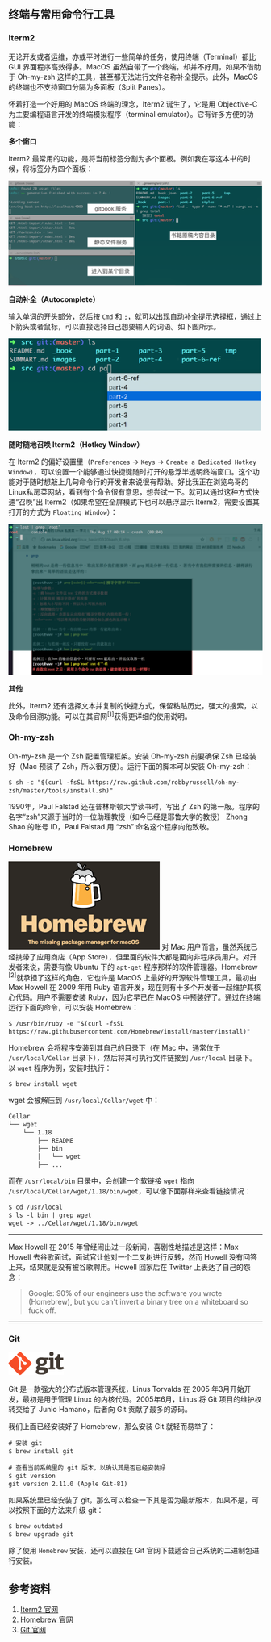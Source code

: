 ## 终端与常用命令行工具

### Iterm2

无论开发或者运维，亦或平时进行一些简单的任务，使用终端（Terminal）都比 GUI 界面程序高效得多。MacOS 虽然自带了一个终端，却并不好用，如果不借助于 Oh-my-zsh 这样的工具，甚至都无法进行文件名称补全提示。此外，MacOS 的终端也不支持窗口分隔为多面板（Split Panes）。

怀着打造一个好用的 MacOS 终端的理念，Iterm2 诞生了，它是用 Objective-C 为主要编程语言开发的终端模拟程序（terminal emulator）。它有许多方便的功能：

**多个窗口**

Iterm2 最常用的功能，是将当前标签分割为多个面板。例如我在写这本书的时候，将标签分为四个面板：

<img src="../images/iterm2-multi-panes.png">

**自动补全（Autocomplete）**

输入单词的开头部分，然后按 `Cmd` 和 `;`，就可以出现自动补全提示选择框，通过上下箭头或者鼠标，可以直接选择自己想要输入的词语。如下图所示。

<img src="../images/iterm2-autocomplete.png" style="max-width: 500px;">

**随时随地召唤 Iterm2（Hotkey Window）**

在 Iterm2 的偏好设置里（`Preferences` -> `Keys` -> `Create a Dedicated Hotkey Window`），可以设置一个能够通过快捷键随时打开的悬浮半透明终端窗口。这个功能对于随时想敲上几句命令行的开发者来说很有帮助。好比我正在浏览鸟哥的Linux私房菜网站，看到有个命令很有意思，想尝试一下。就可以通过这种方式快速“召唤”出 Iterm2（如果希望在全屏模式下也可以悬浮显示 Iterm2，需要设置其打开的方式为 `Floating Window`）：

<img src="../images/iterm2-hotkey.png">

**其他**

此外，Iterm2 还有选择文本并复制的快捷方式，保留粘贴历史，强大的搜索，以及命令回溯功能。可以在其官网<sup>[1]</sup>获得更详细的使用说明。


### Oh-my-zsh

Oh-my-zsh 是一个 Zsh 配置管理框架。安装 Oh-my-zsh 前要确保 Zsh 已经装好（Mac 预装了 Zsh，所以很方便）。运行下面的脚本可以安装 Oh-my-zsh：

```
$ sh -c "$(curl -fsSL https://raw.github.com/robbyrussell/oh-my-zsh/master/tools/install.sh)"
```

1990年，Paul Falstad 还在普林斯顿大学读书时，写出了 Zsh 的第一版。程序的名字“zsh”来源于当时的一位助理教授（如今已经是耶鲁大学的教授） Zhong Shao 的账号 ID，Paul Falstad 用 “zsh” 命名这个程序向他致敬。

### Homebrew

<img src="../images/homebrew.png" class="fl round" style="width: 300px;" /> 对 Mac 用户而言，虽然系统已经携带了应用商店（App Store），但里面的软件大都是面向非程序员用户。对开发者来说，需要有像 Ubuntu 下的 `apt-get` 程序那样的软件管理器。Homebrew <sup>[2]</sup>就承担了这样的角色，它也许是 MacOS 上最好的开源软件管理工具，最初由 Max Howell 在 2009 年用 Ruby 语言开发，现在则有十多个开发者一起维护其核心代码。用户不需要安装 Ruby，因为它早已在 MacOS 中预装好了。通过在终端运行下面的命令，可以安装 Homebrew：

```
$ /usr/bin/ruby -e "$(curl -fsSL https://raw.githubusercontent.com/Homebrew/install/master/install)"
```

Homebrew 会将程序安装到其自己的目录下（在 Mac 中，通常位于 `/usr/local/Cellar` 目录下），然后将其可执行文件链接到 `/usr/local` 目录下。以 `wget` 程序为例，安装时执行：

```
$ brew install wget
```

wget 会被解压到 `/usr/local/Cellar/wget` 中：

```
Cellar
└── wget
    └── 1.18
        ├── README
        ├── bin
        │   └── wget
        ├── ...
```

而在 `/usr/local/bin` 目录中，会创建一个软链接 `wget` 指向 `/usr/local/Cellar/wget/1.18/bin/wget`，可以像下面那样来查看链接情况：

```
$ cd /usr/local
$ ls -l bin | grep wget
wget -> ../Cellar/wget/1.18/bin/wget
```

------------------

Max Howell 在 2015 年曾经闹出过一段新闻，喜剧性地描述是这样：Max Howell 去谷歌面试，面试官让他对一个二叉树进行反转，然而 Howell 没有回答上来，结果就是没有被谷歌聘用。Howell 回家后在 Twitter 上表达了自己的怨念：

> Google: 90% of our engineers use the software you wrote (Homebrew), but you can't invert a binary tree on a whiteboard so fuck off.

------------------

### Git

<img src="../images/git-logo.png" style="width: 110px;" class="fl">

Git 是一款强大的分布式版本管理系统，Linus Torvalds 在 2005 年3月开始开发，最初是用于管理 Linux 的内核代码。2005年6月，Linus 将 Git 项目的维护权转交给了 Junio Hamano，后者向 Git 贡献了最多的源码。

我们上面已经安装好了 Homebrew，那么安装 Git 就轻而易举了：

```
# 安装 git
$ brew install git

# 查看当前系统里的 git 版本，以确认其是否已经安装好
$ git version
git version 2.11.0 (Apple Git-81)
```

如果系统里已经安装了 git，那么可以检查一下其是否为最新版本，如果不是，可以按照下面的方法来升级 git：

```
$ brew outdated
$ brew upgrade git
```

除了使用 `Homebrew` 安装，还可以直接在 Git 官网下载适合自己系统的二进制包进行安装。

## 参考资料

1. [Iterm2 官网](http://iterm2.com/)
2. [Homebrew 官网](https://brew.sh/)
3. [Git 官网](https://git-scm.com/)
